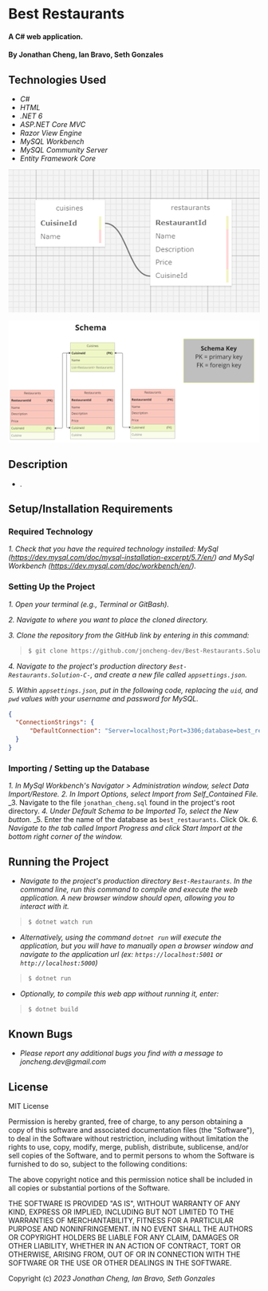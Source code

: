 # Best Restaurants

#### A C# web application.

#### By Jonathan Cheng, Ian Bravo, Seth Gonzales

## Technologies Used

- _C#_
- _HTML_
- _.NET 6_
- _ASP.NET Core MVC_
- _Razor View Engine_
- _MySQL Workbench_ 
- _MySQL Community Server_
- _Entity Framework Core_

<p align="center"><img src="./wwwroot/img/database-schema.png" alt="schema of database relationship"></p>
<p align="center"><img src="./wwwroot/img/miro-database-schema.png" alt="Miro schema of database relationship"></p>

## Description

- _._

## Setup/Installation Requirements

### Required Technology

_1. Check that you have the required technology installed: MySql (https://dev.mysql.com/doc/mysql-installation-excerpt/5.7/en/) and MySql Workbench (https://dev.mysql.com/doc/workbench/en/)._

### Setting Up the Project

_1. Open your terminal (e.g., Terminal or GitBash)._

_2. Navigate to where you want to place the cloned directory._

_3. Clone the repository from the GitHub link by entering in this command:_

> ```bash
> $ git clone https://github.com/joncheng-dev/Best-Restaurants.Solution-C-
> ```

_4. Navigate to the project's production directory `Best-Restaurants.Solution-C-`, and create a new file called `appsettings.json`._

_5. Within `appsettings.json`, put in the following code, replacing the `uid`, and `pwd` values with your username and password for MySQL._ 
```json
{
  "ConnectionStrings": {
      "DefaultConnection": "Server=localhost;Port=3306;database=best_restaurants;uid=[YOUR-USERNAME-HERE];pwd=[YOUR-PASSWORD-HERE];",
  }
}
```

### Importing / Setting up the Database

_1. In MySql Workbench's Navigator > Administration window, select Data Import/Restore._
_2. In Import Options, select Import from Self_Contained File._ 
_3. Navigate to the file `jonathan_cheng.sql` found in the project's root directory.
_4. Under Default Schema to be Imported To, select the New button._
_5. Enter the name of the database as `best_restaurants`. Click Ok.
_6. Navigate to the tab called Import Progress and click Start Import at the bottom right corner of the window._


## Running the Project

- _Navigate to the project's production directory `Best-Restaurants`. In the command line, run this command to compile and execute the web application. A new browser window should open, allowing you to interact with it._

> ```bash
> $ dotnet watch run
> ```

- _Alternatively, using the command `dotnet run` will execute the application, but you will have to manually open a browser window and navigate to the application url (ex: `https://localhost:5001` or `http://localhost:5000`)_

> ```bash
> $ dotnet run
> ```

- _Optionally, to compile this web app without running it, enter:_

> ```bash
> $ dotnet build
> ```


## Known Bugs

- _Please report any additional bugs you find with a message to joncheng.dev@gmail.com_

## License

MIT License

Permission is hereby granted, free of charge, to any person obtaining a copy of this software and associated documentation files (the "Software"), to deal in the Software without restriction, including without limitation the rights to use, copy, modify, merge, publish, distribute, sublicense, and/or sell copies of the Software, and to permit persons to whom the Software is furnished to do so, subject to the following conditions:

The above copyright notice and this permission notice shall be included in all copies or substantial portions of the Software.

THE SOFTWARE IS PROVIDED "AS IS", WITHOUT WARRANTY OF ANY KIND, EXPRESS OR IMPLIED, INCLUDING BUT NOT LIMITED TO THE WARRANTIES OF MERCHANTABILITY, FITNESS FOR A PARTICULAR PURPOSE AND NONINFRINGEMENT. IN NO EVENT SHALL THE AUTHORS OR COPYRIGHT HOLDERS BE LIABLE FOR ANY CLAIM, DAMAGES OR OTHER LIABILITY, WHETHER IN AN ACTION OF CONTRACT, TORT OR OTHERWISE, ARISING FROM, OUT OF OR IN CONNECTION WITH THE SOFTWARE OR THE USE OR OTHER DEALINGS IN THE SOFTWARE.

Copyright (c) _2023_ _Jonathan Cheng, Ian Bravo, Seth Gonzales_